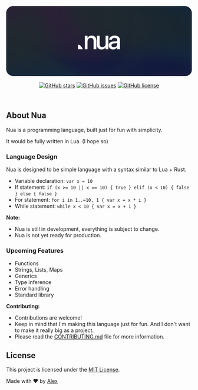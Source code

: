 <!-- initialization</br>
cool programming language, that would be mostly wrote on lua and rust</br>
trying to make it as fast as possible... -->

<html>
    <div align="center">
        <a href="https://github.com/ntqltx/nua-lang">
            <img src="src/img/nuathumbnail.png" alt="Nua Language Thumbnail" width="720">
        </a>
        <p></p>
        <p>
            <a href="https://github.com/ntqltx/nua-lang"><img alt="GitHub stars" src="https://img.shields.io/github/stars/ntqltx/nua-lang?style=social"></a>
            <a href="https://github.com/ntqltx/nua-lang/issues"><img alt="GitHub issues" src="https://img.shields.io/github/issues/ntqltx/nua-lang"></a>
            <a href="https://github.com/ntqltx/nua-lang"><img alt="GitHub license" src="https://img.shields.io/github/license/ntqltx/nua-lang"></a>
        </p>
    </div>
    <div>&nbsp;</div>
    <h2>About Nua</h2>
    <p>Nua is a programming language, built just for fun with simplicity.</p>
    <p>It would be fully written in Lua. (I hope so)</p>
    <h3>Language Design</h3>
    <p>Nua is designed to be simple language with a syntax similar to Lua + Rust.</p>
    <ul>
        <li>Variable declaration: <code>var x = 10</code></li>
        <li>If statement: <code>if (x >= 10 || x == 10) { true } elif (x < 10) { false } else { false }</code></li>
        <li>For statement: <code>for i in 1..=10, 1 { var x = x * i }</code></li>
        <li>While statement: <code>while x < 10 { var x = x + 1 }</code></li>
    </ul>
    <p>
        <b>Note:</b>
        <ul>
            <li>Nua is still in development, everything is subject to change.</li>
            <li>Nua is not yet ready for production.</li>
        </ul>
    </p>
    <h3>Upcoming Features</h3>
    <p>
        <ul>
            <li>Functions</li>
            <li>Strings, Lists, Maps</li>
            <li>Generics</li>
            <li>Type inference</li>
            <li>Error handling</li>
            <li>Standard library</li>
        </ul>
    </p>
    <p>
        <b>Contributing:</b>
        <ul>
            <li>Contributions are welcome!</li>
            <li>Keep in mind that I'm making this language just for fun. And I don't want to make it really big as a project.</li>
            <li>Please read the <a href="CONTRIBUTING.md">CONTRIBUTING.md</a> file for more information.</li>
        </ul>
    </p>
    <h2>License</h2>
    <p>This project is licensed under the <a href="LICENSE">MIT License</a>.</p>
    <p>Made with ❤️ by <a href="https://github.com//ntqltx">Alex</a></p>
</html>
